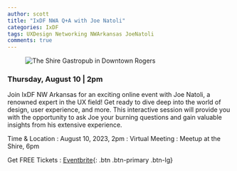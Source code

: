 ```yaml
---
author: scott
title: "IxDF NWA Q+A with Joe Natoli"
categories: IxDF
tags: UXDesign Networking NWArkansas JoeNatoli
comments: true
---
```


<figure class="alignleft">
    <img src="{{ '/assets/images/posts/ixdf-aug-joe-natoli-01.jpg' | relative_url }}" alt="The Shire Gastropub in Downtown Rogers"/>
</figure>

### Thursday, August 10 | 2pm
    
Join IxDF NW Arkansas for an exciting online event with Joe Natoli, a renowned expert in the UX field! Get ready to dive deep into the world of design, user experience, and more. This interactive session will provide you with the opportunity to ask Joe your burning questions and gain valuable insights from his extensive experience.

Time &amp; Location
: August 10, 2023, 2pm
: Virtual Meeting
: Meetup at the Shire, 6pm

Get FREE Tickets
: [Eventbrite](https://www.eventbrite.com/e/qa-with-joe-natoli-tickets-686167233667?utm-campaign=social&utm-content=attendeeshare&utm-medium=discovery&utm-term=listing&utm-source=cp&aff=ebdsshwebdesktop){: .btn .btn-primary .btn-lg}
